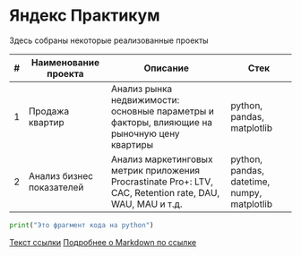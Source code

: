 # Яндекс Практикум
Здесь собраны некоторые реализованные проекты

| # | Наименование проекта | Описание | Стек |
| - | -------------------- | -------- | ---- |
|1|Продажа квартир|Анализ рынка недвижимости: основные параметры и факторы, влияющие на рыночную цену квартиры|python, pandas, matplotlib|
|2|Анализ бизнес показателей|Анализ маркетинговых метрик приложения Procrastinate Pro+: LTV, CAC, Retention rate, DAU, WAU, MAU и т.д.|python, pandas, datetime, numpy, matplotlib| 

 


```python
print("Это фрагмент кода на python")
```
[Текст ссылки](адрес://ссылки.здесь "Заголовок ссылки")
[Подробнее о Markdown по ссылке](https://daringfireball.net/projects/markdown/)

